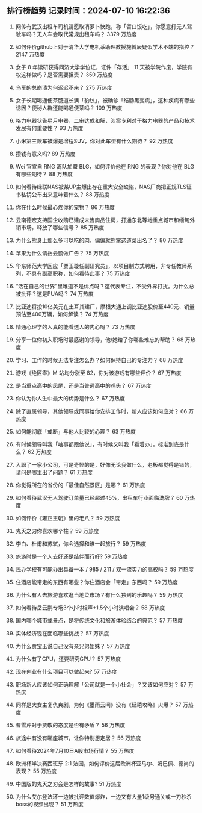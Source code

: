 
## 排行榜趋势 记录时间：2024-07-10 16:22:36
  
  1. 网传有武汉出租车司机请愿取消萝卜快跑，称「留口饭吃」，你愿意打无人驾驶车吗？无人车会取代常规出租车吗？ 3379 万热度
    
  2. 如何评价github上对于清华大学电机系助理教授施博辰疑似学术不端的指控？ 2147 万热度
    
  3. 女子 8 年读研获得同济大学学位证，证件「存活」 11 天被学院作废，学院有权这样做吗？是否需要担责？ 350 万热度
    
  4. 乌军的总崩溃为何迟迟不来？ 275 万热度
    
  5. 女子长期喝通便茶肠道长满「豹纹」，被确诊「结肠黑变病」，这种疾病有哪些诱因？便秘人群还能喝通便茶吗？ 109 万热度
    
  6. 格力电器状告星月电器，二审达成和解，涉案专利对于格力电器的产品和技术发展有何重要性？ 93 万热度
    
  7. 小米第三款车被爆是增程SUV，你对此车型有什么期待？ 92 万热度
    
  8. 攒钱有意义吗? 89 万热度
    
  9. Wei 官宣自 RNG 离队加盟 BLG，如何评价他在 RNG 的表现？你对他在 BLG 有哪些期待？ 88 万热度
    
  10. 如何看待绿联NAS被某UP主爆出存在重大安全缺陷，NAS厂商把正规TLS证书私钥公布出来意味着什么？ 88 万热度
    
  11. 你在什么时候最心疼你的宠物？ 86 万热度
    
  12. 云南德宏支持国企收购已建成未售商品住房，打通东北等地重点城市和缅甸外销市场，释放了哪些信号？ 85 万热度
    
  13. 为什么熊身上那么多可以吃的肉，偏偏就熊掌这道菜出名了？ 80 万热度
    
  14. 苹果为什么请岳云鹏做广告？ 75 万热度
    
  15. 华东师范大学回应「贾玉璇任副研究员」，以项目制方式聘用，非专任教师系列，不具有副高职称，如何看待此事？ 75 万热度
    
  16. “活在自己的世界”里难道不是优点吗？这代表专注，不受外界打扰。为什么总被批评？这是PUA吗？ 74 万热度
    
  17. 比亚迪将投10亿美元在土耳其建厂，摩根大通上调比亚迪股价至440元、销量预估至400万辆，如何解读？ 74 万热度
    
  18. 精通心理学的人真的能看透人的内心吗？ 73 万热度
    
  19. 分享一位你初入职场时最感谢的领导，他/她给了你哪些难忘的帮助？ 68 万热度
    
  20. 学习、工作的时候无法专注怎么办？如何保持自己的专注力？ 68 万热度
    
  21. 游戏《绝区零》M 站均分涨至 82，你对该游戏有哪些评价？ 67 万热度
    
  22. 是当重点高中的凤尾，还是当普通高中的鸡头？ 67 万热度
    
  23. 你认为你人生中最大的优势是什么？ 67 万热度
    
  24. 除了直属领导，其他领导或同事给你安排工作时，新人应该如何应对？ 66 万热度
    
  25. 如何能彻底「戒断」与他人比较的心理？ 63 万热度
    
  26. 有时候领导叫我「啥事都跟他说」，有时候又叫我「看着办」，标准到底是什么？ 62 万热度
    
  27. 入职了一家小公司，可是奇怪的是，好像无论我做什么，老板都觉得是错的，请问是哪里出了问题？ 61 万热度
    
  28. 你觉得所在的省份的「最佳自然景区」是哪？ 61 万热度
    
  29. 如何看待武汉无人驾驶订单量已经超过45%，出租车行业面临洗牌？ 60 万热度
    
  30. 如何评价《雍正王朝》里的老八？ 59 万热度
    
  31. 鬼灭之刃你喜欢哪个柱？ 59 万热度
    
  32. 李白、杜甫和苏轼，你会选择和谁一起旅行？ 59 万热度
    
  33. 旅游时是一个人去好还是结伴而行好? 59 万热度
    
  34. 民办学校有可能办出具备一本 / 985 / 211 / 双一流实力的高校吗？ 59 万热度
    
  35. 住酒店能带走的东西有哪些？你住酒店会「带走」东西吗？ 59 万热度
    
  36. 为什么有人去旅游喜欢逛当地菜市场？有什么独到的乐趣吗？ 59 万热度
    
  37. 如何看待岳云鹏专场3个小时相声+1.5个小时演唱会？ 58 万热度
    
  38. 国内哪个城市或景点，是将传统文化和旅游体验结合的典范？ 57 万热度
    
  39. 实体经济现在面临哪些挑战？ 57 万热度
    
  40. 为什么贾宝玉说自己没有亲兄弟姐妹？ 57 万热度
    
  41. 为什么有了CPU，还要研究GPU？ 57 万热度
    
  42. 现在创业有什么项目可以做起来? 57 万热度
    
  43. 职场新人应该如何正确理解「公司就是一个小社会」？又该如何应对？ 57 万热度
    
  44. 同样是大女主复仇爽剧，为何《墨雨云间》没有《延禧攻略》火爆？ 57 万热度
    
  45. 曹雪芹对于贾敬的态度是否有矛盾？ 56 万热度
    
  46. 旅途中有没有哪座城市，让你特别想定居？ 56 万热度
    
  47. 如何看待2024年7月10日A股市场行情？ 55 万热度
    
  48. 欧洲杯半决赛西班牙 2:1 法国，如何评价这届欧洲杯亚马尔、姆巴佩、德尚的表现？ 55 万热度
    
  49. 中国版的鬼灭之刃会是怎样的故事? 51 万热度
    
  50. 为什么艾尔登法环一边被批评数值爆炸，一边又有大量1级号通关或一刀秒杀boss的视频出现？ 51 万热度
    
